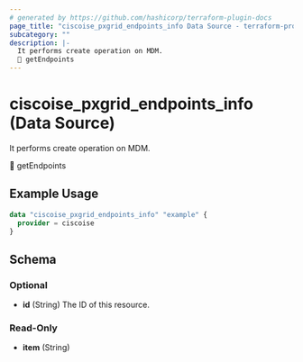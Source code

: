 ```yaml
---
# generated by https://github.com/hashicorp/terraform-plugin-docs
page_title: "ciscoise_pxgrid_endpoints_info Data Source - terraform-provider-ciscoise"
subcategory: ""
description: |-
  It performs create operation on MDM.
  🚧 getEndpoints
---
```


# ciscoise_pxgrid_endpoints_info (Data Source)

It performs create operation on MDM.

🚧 getEndpoints

## Example Usage

```terraform
data "ciscoise_pxgrid_endpoints_info" "example" {
  provider = ciscoise
}
```

<!-- schema generated by tfplugindocs -->
## Schema

### Optional

- **id** (String) The ID of this resource.

### Read-Only

- **item** (String)


